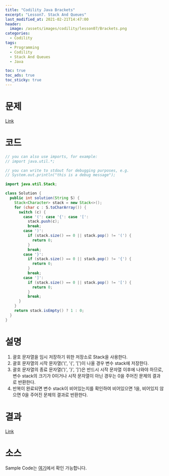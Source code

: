 ```yaml
---
title: "Codility Java Brackets"
excerpt: "Lesson7. Stack And Queues"
last_modified_at: 2021-02-21T14:47:00
header:
  image: /assets/images/codility/lesson07/Brackets.png
categories:
  - Codility
tags:
  - Programming
  - Codility
  - Stack And Queues
  - Java

toc: true
toc_ads: true
toc_sticky: true
---
```

# 문제
[Link](https://app.codility.com/programmers/lessons/7-stacks_and_queues/brackets/)

# 코드
```java
// you can also use imports, for example:
// import java.util.*;

// you can write to stdout for debugging purposes, e.g.
// System.out.println("this is a debug message");

import java.util.Stack;

class Solution {
  public int solution(String S) {
    Stack<Character> stack = new Stack<>();
    for (char c : S.toCharArray()) {
      switch (c) {
        case '(': case '{': case '[':
          stack.push(c);
          break;
        case ')':
          if (stack.size() == 0 || stack.pop() != '(') {
            return 0;
          }
          break;
        case '}':
          if (stack.size() == 0 || stack.pop() != '{') {
            return 0;
          }
          break;
        case ']':
          if (stack.size() == 0 || stack.pop() != '[') {
            return 0;
          }
          break;
      }
    }
    return stack.isEmpty() ? 1 : 0;
  }
}
```

# 설명
1. 괄호 문자열을 임시 저장하기 위한 저장소로 Stack을 사용한다.
2. 괄호 문자열의 시작 문자열('(', '{', '[')이 나올 경우 변수 stack에 저장한다.
3. 괄호 문자열의 종료 문자열(')', '}', ']')은 반드시 시작 문자열 이후에 나와야 하므로, 변수 stack의 크기가 0이거나 시작 문자열이 아닌 경우는 0을 주어진 문제의 결과로 반환한다.
4. 반복이 완료되면 변수 stack이 비어있는지를 확인하여 비어있으면 1을, 비어있지 않으면 0을 주어진 문제의 결과로 반환한다.

# 결과
[Link](https://app.codility.com/demo/results/trainingPUXTG6-DW7/)

# 소스
Sample Code는 [여기](https://github.com/GracefulSoul/codility/blob/master/src/main/java/lesson07/Brackets.java)에서 확인 가능합니다.